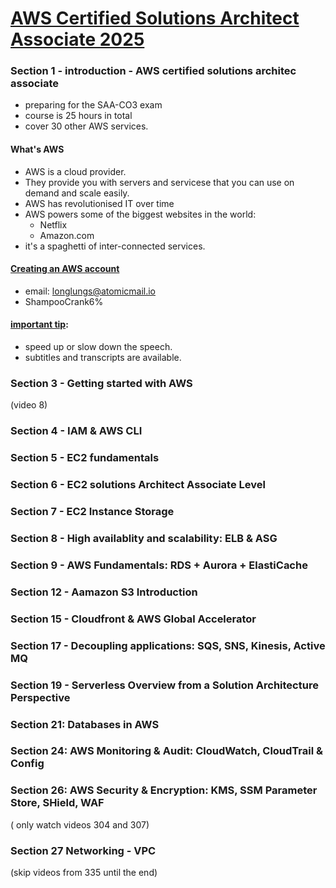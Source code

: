 # [AWS Certified Solutions Architect Associate 2025](https://www.udemy.com/course/aws-certified-solutions-architect-associate-saa-c03/?couponCode=MT130825B)
### Section 1 - introduction - AWS certified solutions architec associate

- preparing for the SAA-CO3 exam
- course is 25 hours in total
- cover 30 other AWS services.

#### What's AWS
  - AWS is a cloud provider.
  - They provide you with servers and servicese that you can use on demand and scale easily.
  - AWS has revolutionised IT over time
  - AWS powers some of the biggest websites in the world:
    - Netflix
    - Amazon.com
- it's  a spaghetti of inter-connected services.
#### [Creating an AWS account](https://www.udemy.com/course/aws-certified-solutions-architect-associate-saa-c03/learn/lecture/13541138#content)

- email: longlungs@atomicmail.io
- ShampooCrank6%
#### [important tip](https://www.udemy.com/course/aws-certified-solutions-architect-associate-saa-c03/learn/lecture/13541136#content):

- speed up or slow down the speech.
- subtitles and transcripts are available.

### Section 3 - Getting started with AWS
(video 8)
### Section 4 - IAM & AWS CLI
### Section 5 - EC2 fundamentals
### Section 6 - EC2 solutions Architect Associate Level
### Section 7 - EC2 Instance Storage
### Section 8 - High availablity and scalability: ELB & ASG
### Section 9 - AWS Fundamentals: RDS + Aurora + ElastiCache
### Section 12 - Aamazon S3 Introduction
### Section 15 - Cloudfront & AWS Global Accelerator
### Section 17 - Decoupling applications: SQS, SNS, Kinesis, Active MQ
### Section 19 - Serverless Overview from a Solution Architecture Perspective
### Section 21: Databases in AWS
### Section 24: AWS Monitoring & Audit: CloudWatch, CloudTrail & Config
### Section 26: AWS Security & Encryption: KMS, SSM Parameter Store, SHield, WAF
( only watch videos 304 and 307)
### Section 27 Networking - VPC
(skip videos from 335 until the end)
